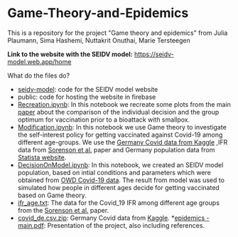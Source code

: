 # Game-Theory-and-Epidemics

This is a repository for the project "Game theory and epidemics" from Julia Plaumann, Sima Hashemi, Nuttakrit Onuthai, Marie Tersteegen

__Link to the website with the SEIDV model:__ https://seidv-model.web.app/home

What do the files do?

* [seidv-model](https://github.com/liapla/Game-Theory-and-Epidemics/tree/main/seidv-model): code for the SEIDV model website
* public: code for hosting the website in firebase
* [Recreation.ipynb](https://github.com/liapla/Game-Theory-and-Epidemics/blob/main/Recreation.ipynb): In this notebook we recreate some plots from the main [paper](https://www.pnas.org/doi/full/10.1073/pnas.1731324100) about the comparison of the individual decision and the group optimum for vaccination prior to a bioattack with smallpox.
* [Modification.ipynb](https://github.com/liapla/Game-Theory-and-Epidemics/blob/main/Modification.ipynb): In this notebook we use Game theory to investigate the self-interest policy for getting vaccinated against Covid-19 among different age-groups. We use the [Germany Covid data from Kaggle](https://www.kaggle.com/datasets/headsortails/covid19-tracking-germany?resource=download&select=covid_de.csv) ,IFR data from [Sorenson et al.](https://www.thelancet.com/journals/lancet/article/PIIS0140-6736(21)02867-1/fulltext#seccestitle140) paper and Germany population data from [Statista website](https://de.statista.com/statistik/daten/studie/1365/umfrage/bevoelkerung-deutschlands-nach-altersgruppen/).
* [DecisionOnModel.ipynb](https://github.com/liapla/Game-Theory-and-Epidemics/blob/main/DecisionOnModel.ipynb): In this notebook, we created an SEIDV model population, based on intial conditions and parameters which were obtained from [OWD Covid-19 data](https://ourworldindata.org/coronavirus-source-data). The result from model was used to simulated how people in different ages decide for getting vaccinated based on Game theory.
* [ifr_age.txt](https://github.com/liapla/Game-Theory-and-Epidemics/blob/main/ifr_age.txt): The data for the Covid_19 IFR among different age groups from the [Sorenson et al.](https://www.thelancet.com/journals/lancet/article/PIIS0140-6736(21)02867-1/fulltext#seccestitle140) paper.
* [covid_de.csv.zip](https://github.com/liapla/Game-Theory-and-Epidemics/blob/main/covid_de.csv.zip): Germany Covid data from [Kaggle](https://www.kaggle.com/datasets/headsortails/covid19-tracking-germany?resource=download&select=covid_de.csv).
*[epidemics - main.pdf](https://github.com/liapla/Game-Theory-and-Epidemics/blob/main/epidemics%20-%20main.pdf): Presentation of the project, also including references.

